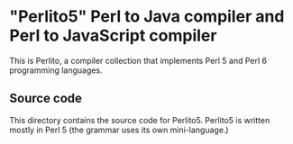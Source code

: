 "Perlito5" Perl to Java compiler and Perl to JavaScript compiler
=======================

This is Perlito, a compiler collection that implements Perl 5 and Perl 6 programming languages.

Source code
-----------

This directory contains the source code for Perlito5.
Perlito5 is written mostly in Perl 5 (the grammar uses its own mini-language.)



